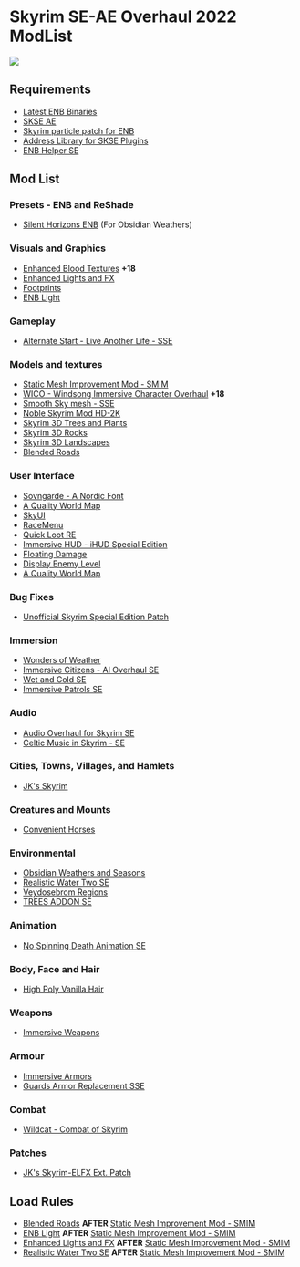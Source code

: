 # Skyrim SE-AE Overhaul 2022 ModList

[![](https://i.ibb.co/JyPfn1K/Screen-Shot2.png)](https://i.ibb.co/JyPfn1K/Screen-Shot2.png)

## Requirements

- [Latest ENB Binaries](http://enbdev.com/download_mod_tesskyrimse.htm "Latest ENB Binaries")
- [SKSE AE](https://skse.silverlock.org/ "SKSE")
- [Skyrim particle patch for ENB](http://enbseries.enbdev.com/forum/viewtopic.php?f=6&t=1499 "Skyrim particle patch for ENB")
- [Address Library for SKSE Plugins](https://www.nexusmods.com/skyrimspecialedition/mods/32444 "Address Library for SKSE Plugins")
- [ENB Helper SE](https://www.nexusmods.com/skyrimspecialedition/mods/23174 "ENB Helper SE")

## Mod List

### Presets - ENB and ReShade

- [Silent Horizons ENB](https://www.nexusmods.com/skyrimspecialedition/mods/21543 "Silent Horizons ENB") (For Obsidian Weathers)

### Visuals and Graphics

- [Enhanced Blood Textures](https://www.nexusmods.com/skyrimspecialedition/mods/2357 "Enhanced Blood Textures") **+18**
- [Enhanced Lights and FX](https://www.nexusmods.com/skyrimspecialedition/mods/2424 "Enhanced Lights and FX")
- [Footprints](https://www.nexusmods.com/skyrimspecialedition/mods/3808 "Footprints")
- [ENB Light](https://www.nexusmods.com/skyrimspecialedition/mods/22574 "ENB Light")

### Gameplay

- [Alternate Start - Live Another Life - SSE](https://www.nexusmods.com/skyrimspecialedition/mods/272 "Alternate Start - Live Another Life - SSE")

### Models and textures

- [Static Mesh Improvement Mod - SMIM](https://www.nexusmods.com/skyrimspecialedition/mods/659 "Static Mesh Improvement Mod - SMIM")
- [WICO - Windsong Immersive Character Overhaul](https://www.nexusmods.com/skyrimspecialedition/mods/2136 "WICO - Windsong Immersive Character Overhaul") **+18**
- [Smooth Sky mesh - SSE](https://www.nexusmods.com/skyrimspecialedition/mods/18350 "Smooth Sky mesh - SSE")
- [Noble Skyrim Mod HD-2K](https://www.nexusmods.com/skyrimspecialedition/mods/21423 "Noble Skyrim Mod HD-2K")
- [Skyrim 3D Trees and Plants](https://www.nexusmods.com/skyrimspecialedition/mods/12371 "Skyrim 3D Trees and Plants")
- [Skyrim 3D Rocks](https://www.nexusmods.com/skyrimspecialedition/mods/17732 "Skyrim 3D Rocks")
- [Skyrim 3D Landscapes](https://www.nexusmods.com/skyrimspecialedition/mods/18247 "Skyrim 3D Landscapes")
- [Blended Roads](https://www.nexusmods.com/skyrimspecialedition/mods/8834 "Blended Roads")

### User Interface

- [Sovngarde - A Nordic Font](https://www.nexusmods.com/skyrimspecialedition/mods/386 "Sovngarde - A Nordic Font")
- [A Quality World Map](https://www.nexusmods.com/skyrimspecialedition/mods/5804 "A Quality World Map")
- [SkyUI](https://www.nexusmods.com/skyrimspecialedition/mods/12604 "SkyUI")
- [RaceMenu](https://www.nexusmods.com/skyrimspecialedition/mods/19080 "RaceMenu")
- [Quick Loot RE](https://www.nexusmods.com/skyrimspecialedition/mods/21085 "Quick Loot RE")
- [Immersive HUD - iHUD Special Edition](https://www.nexusmods.com/skyrimspecialedition/mods/12440 "Immersive HUD - iHUD Special Edition")
- [Floating Damage](https://www.nexusmods.com/skyrimspecialedition/mods/14332 "Floating Damage")
- [Display Enemy Level](https://www.nexusmods.com/skyrimspecialedition/mods/18533 "Display Enemy Level")
- [A Quality World Map](https://www.nexusmods.com/skyrimspecialedition/mods/5804 "A Quality World Map")

### Bug Fixes

- [Unofficial Skyrim Special Edition Patch](https://www.nexusmods.com/skyrimspecialedition/mods/266 "Unofficial Skyrim Special Edition Patch")

### Immersion

- [Wonders of Weather](https://www.nexusmods.com/skyrimspecialedition/mods/13044 "Wonders of Weather")
- [Immersive Citizens - AI Overhaul SE](https://www.nexusmods.com/skyrimspecialedition/mods/173 "Immersive Citizens - AI Overhaul SE")
- [Wet and Cold SE](https://www.nexusmods.com/skyrimspecialedition/mods/644 "Wet and Cold SE")
- [Immersive Patrols SE](https://www.nexusmods.com/skyrimspecialedition/mods/718 "Immersive Patrols SE")

### Audio

- [Audio Overhaul for Skyrim SE](https://www.nexusmods.com/skyrimspecialedition/mods/12466 "Audio Overhaul for Skyrim SE")
- [Celtic Music in Skyrim - SE](https://www.nexusmods.com/skyrimspecialedition/mods/2980 "Celtic Music in Skyrim - SE")

### Cities, Towns, Villages, and Hamlets

- [JK's Skyrim](https://www.nexusmods.com/skyrimspecialedition/mods/6289 "JK's Skyrim")

### Creatures and Mounts

- [Convenient Horses](https://www.nexusmods.com/skyrimspecialedition/mods/9519 "Convenient Horses")

### Environmental

- [Obsidian Weathers and Seasons](https://www.nexusmods.com/skyrimspecialedition/mods/12125 "Obsidian Weathers and Seasons")
- [Realistic Water Two SE](https://www.nexusmods.com/skyrimspecialedition/mods/2182 "Realistic Water Two SE")
- [Veydosebrom Regions](https://www.nexusmods.com/skyrimspecialedition/mods/26293 "Veydosebrom Regions")
- [TREES ADDON SE](https://www.nexusmods.com/skyrimspecialedition/mods/22053 "TREES ADDON SE")

### Animation

- [No Spinning Death Animation SE](https://www.nexusmods.com/skyrimspecialedition/mods/1432 "No Spinning Death Animation SE")

### Body, Face and Hair

- [High Poly Vanilla Hair](https://www.nexusmods.com/skyrimspecialedition/mods/41863 "High Poly Vanilla Hair")

### Weapons

- [Immersive Weapons](https://www.nexusmods.com/skyrimspecialedition/mods/16788 "Immersive Weapons")

### Armour

- [Immersive Armors](https://www.nexusmods.com/skyrimspecialedition/mods/3479 "Immersive Armors")
- [Guards Armor Replacement SSE](https://www.nexusmods.com/skyrimspecialedition/mods/19019 "Guards Armor Replacement SSE")

### Combat

- [Wildcat - Combat of Skyrim](https://www.nexusmods.com/skyrimspecialedition/mods/1368 "Wildcat - Combat of Skyrim")

### Patches

- [JK's Skyrim-ELFX Ext. Patch](https://www.nexusmods.com/skyrimspecialedition/mods/25491 "JK's Skyrim-ELFX Ext. Patch")

## Load Rules
- [Blended Roads](https://www.nexusmods.com/skyrimspecialedition/mods/8834 "Blended Roads") **AFTER** [Static Mesh Improvement Mod - SMIM](https://www.nexusmods.com/skyrimspecialedition/mods/659 "Static Mesh Improvement Mod - SMIM")
- [ENB Light](https://www.nexusmods.com/skyrimspecialedition/mods/22574 "ENB Light") **AFTER** [Static Mesh Improvement Mod - SMIM](https://www.nexusmods.com/skyrimspecialedition/mods/659 "Static Mesh Improvement Mod - SMIM")
- [Enhanced Lights and FX](https://www.nexusmods.com/skyrimspecialedition/mods/2424 "Enhanced Lights and FX") **AFTER** [Static Mesh Improvement Mod - SMIM](https://www.nexusmods.com/skyrimspecialedition/mods/659 "Static Mesh Improvement Mod - SMIM")
- [Realistic Water Two SE](https://www.nexusmods.com/skyrimspecialedition/mods/2182 "Realistic Water Two SE") **AFTER** [Static Mesh Improvement Mod - SMIM](https://www.nexusmods.com/skyrimspecialedition/mods/659 "Static Mesh Improvement Mod - SMIM")
